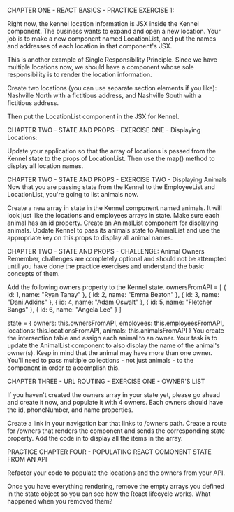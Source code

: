 CHAPTER ONE - REACT BASICS - PRACTICE EXERCISE 1:

Right now, the kennel location information is JSX inside the Kennel component. The business wants to expand and open a new location. Your job is to make a new component named LocationList, and put the names and addresses of each location in that component's JSX.

This is another example of Single Responsibility Principle. Since we have multiple locations now, we should have a component whose sole responsibility is to render the location information.

Create two locations (you can use separate section elements if you like): Nashville North with a fictitious address, and Nashville South with a fictitious address.

Then put the LocationList component in the JSX for Kennel.

CHAPTER TWO - STATE AND PROPS - EXERCISE ONE - Displaying Locations:

Update your application so that the array of locations is passed from the Kennel state to the props of LocationList. Then use the map() method to display all location names.

CHAPTER TWO - STATE AND PROPS - EXERCISE TWO - Displaying Animals
Now that you are passing state from the Kennel to the EmployeeList and LocationList, you're going to list animals now.

Create a new array in state in the Kennel component named animals. It will look just like the locations and employees arrays in state. Make sure each animal has an id property.
Create an AnimalList component for displaying animals.
Update Kennel to pass its animals state to AnimalList and use the appropriate key on this.props to display all animal names.

CHAPTER TWO - STATE AND PROPS - CHALLENGE: Animal Owners
Remember, challenges are completely optional and should not be attempted until you have done the practice exercises and understand the basic concepts of them.

Add the following owners property to the Kennel state.
ownersFromAPI = [
    { id: 1, name: "Ryan Tanay" },
    { id: 2, name: "Emma Beaton" },
    { id: 3, name: "Dani Adkins" },
    { id: 4, name: "Adam Oswalt" },
    { id: 5, name: "Fletcher Bangs" },
    { id: 6, name: "Angela Lee" }
]

state = {
    owners: this.ownersFromAPI,
    employees: this.employeesFromAPI,
    locations: this.locationsFromAPI,
    animals: this.animalsFromAPI
}
You create the intersection table and assign each animal to an owner.
Your task is to update the AnimalList component to also display the name of the animal's owner(s). Keep in mind that the animal may have more than one owner. You'll need to pass multiple collections - not just animals - to the component in order to accomplish this.

CHAPTER THREE - URL ROUTING - EXERCISE ONE - OWNER'S LIST

If you haven't created the owners array in your state yet, please go ahead and create it now, and populate it with 4 owners. Each owners should have the id, phoneNumber, and name properties.

Create a link in your navigation bar that links to /owners path.
Create a route for /owners that renders the <OwnerList> component and sends the corresponding state property.
Add the code in <OwnerList> to display all the items in the array.

PRACTICE CHAPTER FOUR - POPULATING REACT COMONENT STATE FROM AN API

Refactor your code to populate the locations and the owners from your API.

Once you have everything rendering, remove the empty arrays you defined in the state object so you can see how the React lifecycle works. What happened when you removed them?
